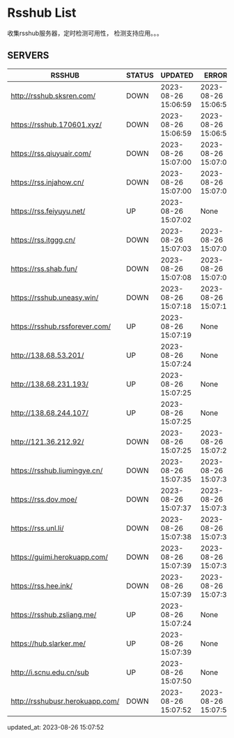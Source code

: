 # Rsshub List

收集rsshub服务器，定时检测可用性， 检测支持应用。。。


## SERVERS

|  RSSHUB   | STATUS  | UPDATED  | ERROR  | TWITTER |  
|  ----  | ----  | ----  | ----  | ---- |  
| http://rsshub.sksren.com/ | DOWN | 2023-08-26 15:06:59 | 2023-08-26 15:06:59 |  
| https://rsshub.170601.xyz/ | DOWN | 2023-08-26 15:06:59 | 2023-08-26 15:06:59 |  
| https://rss.qiuyuair.com/ | DOWN | 2023-08-26 15:07:00 | 2023-08-26 15:07:00 |  
| https://rss.injahow.cn/ | DOWN | 2023-08-26 15:07:00 | 2023-08-26 15:07:00 |  
| https://rss.feiyuyu.net/ | UP | 2023-08-26 15:07:02 | None ||  
| https://rss.itggg.cn/ | DOWN | 2023-08-26 15:07:03 | 2023-08-26 15:07:03 |  
| https://rss.shab.fun/ | DOWN | 2023-08-26 15:07:08 | 2023-08-26 15:07:08 |  
| https://rsshub.uneasy.win/ | DOWN | 2023-08-26 15:07:18 | 2023-08-26 15:07:18 |  
| https://rsshub.rssforever.com/ | UP | 2023-08-26 15:07:19 | None ||  
| http://138.68.53.201/ | UP | 2023-08-26 15:07:24 | None ||  
| http://138.68.231.193/ | UP | 2023-08-26 15:07:25 | None ||  
| http://138.68.244.107/ | UP | 2023-08-26 15:07:25 | None ||  
| http://121.36.212.92/ | DOWN | 2023-08-26 15:07:25 | 2023-08-26 15:07:25 |  
| https://rsshub.liumingye.cn/ | DOWN | 2023-08-26 15:07:35 | 2023-08-26 15:07:35 |  
| https://rss.dov.moe/ | DOWN | 2023-08-26 15:07:37 | 2023-08-26 15:07:37 |  
| https://rss.unl.li/ | DOWN | 2023-08-26 15:07:38 | 2023-08-26 15:07:38 |  
| https://guimi.herokuapp.com/ | DOWN | 2023-08-26 15:07:39 | 2023-08-26 15:07:39 |  
| https://rss.hee.ink/ | DOWN | 2023-08-26 15:07:39 | 2023-08-26 15:07:39 |  
| https://rsshub.zsliang.me/ | UP | 2023-08-26 15:07:24 | None |OK|  
| https://hub.slarker.me/ | UP | 2023-08-26 15:07:39 | None ||  
| http://i.scnu.edu.cn/sub | UP | 2023-08-26 15:07:50 | None ||  
| http://rsshubusr.herokuapp.com/ | DOWN | 2023-08-26 15:07:52 | 2023-08-26 15:07:52 |  
  

updated_at: 2023-08-26 15:07:52  
